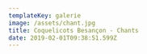 ```yaml
---
templateKey: galerie
image: /assets/chant.jpg
title: Coquelicots Besançon - Chants
date: 2019-02-01T09:38:51.599Z
---
```


